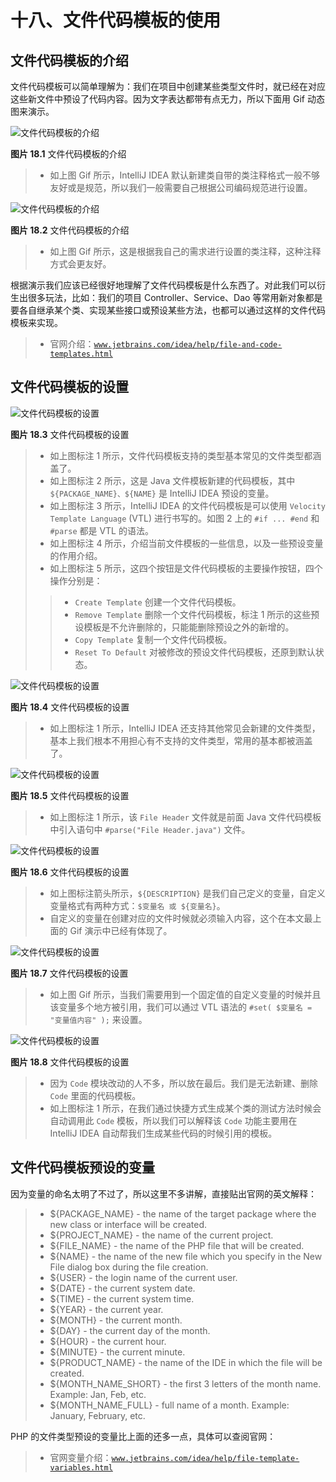 # 十八、文件代码模板的使用

## 文件代码模板的介绍

文件代码模板可以简单理解为：我们在项目中创建某些类型文件时，就已经在对应这些新文件中预设了代码内容。因为文字表达都带有点无力，所以下面用 Gif 动态图来演示。

![文件代码模板的介绍](img/xviii-a-file-and-code-templates-introduce-1.gif)

**图片 18.1** 文件代码模板的介绍

> *   如上图 Gif 所示，IntelliJ IDEA 默认新建类自带的类注释格式一般不够友好或是规范，所以我们一般需要自己根据公司编码规范进行设置。

![文件代码模板的介绍](img/xviii-a-file-and-code-templates-introduce-2.gif)

**图片 18.2** 文件代码模板的介绍

> *   如上图 Gif 所示，这是根据我自己的需求进行设置的类注释，这种注释方式会更友好。

根据演示我们应该已经很好地理解了文件代码模板是什么东西了。对此我们可以衍生出很多玩法，比如：我们的项目 Controller、Service、Dao 等常用新对象都是要各自继承某个类、实现某些接口或预设某些方法，也都可以通过这样的文件代码模板来实现。

> *   官网介绍：[`www.jetbrains.com/idea/help/file-and-code-templates.html`](https://www.jetbrains.com/idea/help/file-and-code-templates.html)

## 文件代码模板的设置

![文件代码模板的设置](img/xviii-b-file-and-code-templates-settings-1.jpg)

**图片 18.3** 文件代码模板的设置

> *   如上图标注 1 所示，文件代码模板支持的类型基本常见的文件类型都涵盖了。
> *   如上图标注 2 所示，这是 Java 文件模板新建的代码模板，其中 `${PACKAGE_NAME}、${NAME}` 是 IntelliJ IDEA 预设的变量。
> *   如上图标注 3 所示，IntelliJ IDEA 的文件代码模板是可以使用 `Velocity Template Language` (VTL) 进行书写的。如图 2 上的 `#if ... #end` 和 `#parse` 都是 VTL 的语法。
> *   如上图标注 4 所示，介绍当前文件模板的一些信息，以及一些预设变量的作用介绍。
> *   如上图标注 5 所示，这四个按钮是文件代码模板的主要操作按钮，四个操作分别是：
> 
> > *   `Create Template` 创建一个文件代码模板。
> > *   `Remove Template` 删除一个文件代码模板，标注 1 所示的这些预设模板是不允许删除的，只能能删除预设之外的新增的。
> > *   `Copy Template` 复制一个文件代码模板。
> > *   `Reset To Default` 对被修改的预设文件代码模板，还原到默认状态。

![文件代码模板的设置](img/xviii-b-file-and-code-templates-settings-2.jpg)

**图片 18.4** 文件代码模板的设置

> *   如上图标注 1 所示，IntelliJ IDEA 还支持其他常见会新建的文件类型，基本上我们根本不用担心有不支持的文件类型，常用的基本都被涵盖了。

![文件代码模板的设置](img/xviii-b-file-and-code-templates-settings-3.jpg)

**图片 18.5** 文件代码模板的设置

> *   如上图标注 1 所示，该 `File Header` 文件就是前面 Java 文件代码模板中引入语句中 `#parse("File Header.java")` 文件。

![文件代码模板的设置](img/xviii-b-file-and-code-templates-settings-4.jpg)

**图片 18.6** 文件代码模板的设置

> *   如上图标注箭头所示，`${DESCRIPTION}` 是我们自己定义的变量，自定义变量格式有两种方式：`$变量名 或 ${变量名}`。
> *   自定义的变量在创建对应的文件时候就必须输入内容，这个在本文最上面的 Gif 演示中已经有体现了。

![文件代码模板的设置](img/xviii-b-file-and-code-templates-settings-5.gif)

**图片 18.7** 文件代码模板的设置

> *   如上图 Gif 所示，当我们需要用到一个固定值的自定义变量的时候并且该变量多个地方被引用，我们可以通过 VTL 语法的 `#set( $变量名 = "变量值内容" );` 来设置。

![文件代码模板的设置](img/xviii-b-file-and-code-templates-settings-6.jpg)

**图片 18.8** 文件代码模板的设置

> *   因为 `Code` 模块改动的人不多，所以放在最后。我们是无法新建、删除 `Code` 里面的代码模板。
> *   如上图标注 1 所示，在我们通过快捷方式生成某个类的测试方法时候会自动调用此 `Code` 模板，所以我们可以解释该 `Code` 功能主要用在 IntelliJ IDEA 自动帮我们生成某些代码的时候引用的模板。

## 文件代码模板预设的变量

因为变量的命名太明了不过了，所以这里不多讲解，直接贴出官网的英文解释：

> *   ${PACKAGE_NAME} - the name of the target package where the new class or interface will be created.
> *   ${PROJECT_NAME} - the name of the current project.
> *   ${FILE_NAME} - the name of the PHP file that will be created.
> *   ${NAME} - the name of the new file which you specify in the New File dialog box during the file creation.
> *   ${USER} - the login name of the current user.
> *   ${DATE} - the current system date.
> *   ${TIME} - the current system time.
> *   ${YEAR} - the current year.
> *   ${MONTH} - the current month.
> *   ${DAY} - the current day of the month.
> *   ${HOUR} - the current hour.
> *   ${MINUTE} - the current minute.
> *   ${PRODUCT_NAME} - the name of the IDE in which the file will be created.
> *   ${MONTH_NAME_SHORT} - the first 3 letters of the month name. Example: Jan, Feb, etc.
> *   ${MONTH_NAME_FULL} - full name of a month. Example: January, February, etc.

PHP 的文件类型预设的变量比上面的还多一点，具体可以查阅官网：

> *   官网变量介绍：[`www.jetbrains.com/idea/help/file-template-variables.html`](https://www.jetbrains.com/idea/help/file-template-variables.html)